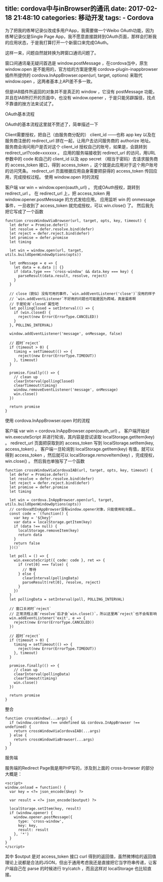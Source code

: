 title: cordova中与inBrowser的通讯
date: 2017-02-18 21:48:10
categories: 移动开发
tags: 
	- Cordova
---
为了把我的练琴记录仪改成多用户App，我需要做一个Weibo OAuth功能，因为练琴记录仪是Single Page App，我不愿意直接跳转到OAuth页面，那样会打断我的应用状态，于是我打算打开一个新窗口来完成OAuth。

这样一来，问题自然就转换为跨窗口通讯问题了。
<!--more-->
窗口间通讯毫无疑问首选是 window.postMessage ，在cordova当中，原生 window.open 是不能用的，官方给的方案是使用 cordova-plugin-inappbrowser 插件所提供的 cordova.InAppBrowser.open(url, target, options) 来取代 window.open ，这两者基本上API差不多一致。

但是IAB插件所返回的对象并不是真正的 window ，它没有 postMessage 功能，并且在IAB所打开的页面中，也没有 window.opener ，于是只能另辟蹊径，找点不靠谱的挫方法来试试了。

OAuth基本流程

OAuth的基本流程这里就不赘述了，简单描述一下

Client需要授权，把自己（由服务商分配的） client_id ——也称 app key 以及在服务商注册的 redirect_url 拼在一起，让用户去访问服务商的 authorize 地址。
服务商会询问用户是否对这个 client_id 授权自己的账号，如果是，会跳转到 redirect_url?code=xxxxxx 。
应用的服务端接收到 redirect_url 的访问，用URL参数中的 code 和自己的 client_id 以及 app secret （相当于密码）去请求服务商的 access_token 接口，得到 access_token ，这个就是此应用对于这个用户账号的访问凭条。
redirect_url 页面根据应用自身需要把获得的 access_token 传回应用，完成授权过程。
使用 window.open 时的流程

客户端 var win = window.open(oauth_url) 。
完成OAuth授权，跳转到 redirect_url 。
在 redirect_url 上，把 access_token 用 window.opener.postMessage 的方式发给应用。
应用监听 win 的 onmessage 事件，一旦收到了 access_token 就完成授权，可以 win.close() 了。
然后我先把它写成了一个函数

```
function crossWindowViaBrowser(url, target, opts, key, timeout) {
  let defer = Promise.defer()
  let resolve = defer.resolve.bind(defer)
  let reject = defer.reject.bind(defer)
  let promise = defer.promise
  let timing

  let win = window.open(url, target, utils.buildOpenWindowOptions(opts))

  let onMessage = e => {
    let data = e.data || {}
    if (data.type === 'cross-window' && data.key === key) {
      parseResult(data.result, resolve, reject)
    }
  }

  // close（貌似）没有可用的事件，`win.addEventListener('close')`没用的样子
  // `win.addEventListener`不好用的问题也可能是因为跨域，真是蛋疼啊
  // 于是轮询`closed`属性吧
  let pollingClosed = setInterval(() => {
    if (win.closed) {
      reject(new Error(ErrorType.CANCELED))
    }
  }, POLLING_INTERVAL)

  window.addEventListener('message', onMessage, false)

  // 超时`reject`
  if (timeout > 0) {
    timing = setTimeout(() => {
      reject(new Error(ErrorType.TIMEOUT))
    }, timeout)
  }

  promise.finally(() => {
    // clean up
    clearInterval(pollingClosed)
    clearTimeout(timing)
    window.removeEventListener('message', onMessage)
    win.close()
  })

  return promise
}
```

使用 cordova.InAppBrowser.open 时的流程

客户端 var win = cordova.InAppBrowser.open(oauth_url) 。
客户端开始对 win.executeScript 并进行轮询，其内容是尝试读取 localStorage.getItem(key) 。
redirect_url 页面把获取到的 access_token 写到 localStorage.setItem(key, access_token) 。
客户端一旦轮询到 localStorage.getItem(key) 有值，就可以得到 access_token ，然后就可以 localStorage.removeItem(key) ，完成授权， win.close() 。
然后我也单独写了一个函数

```
function crossWindowViaCordovaIAB(url, target, opts, key, timeout) {
  let defer = Promise.defer()
  let resolve = defer.resolve.bind(defer)
  let reject = defer.reject.bind(defer)
  let promise = defer.promise
  let timing

  let win = cordova.InAppBrowser.open(url, target, utils.buildOpenWindowOptions(opts))
  // cordova的InAppBrowser没有window.opener对象，只能使用轮询罢。。
  const code = `(function() {
    var key = '${key}'
    var data = localStorage.getItem(key)
    if (data !== null) {
      localStorage.removeItem(key)
      return data
    }
    return false
  })()`

  let poll = () => {
    win.executeScript({ code: code }, ret => {
      if (ret[0] === false) {
        // 等待
      } else {
        clearInterval(pollingData)
        parseResult(ret[0], resolve, reject)
      }
    })
  }
  let pollingData = setInterval(poll, POLLING_INTERVAL)

  // 窗口关闭时`reject`
  // 正常流程上面`resolve`后才会`win.close()`，所以这里再`reject`也不会有影响
  win.addEventListener('exit', e => {
    reject(new Error(ErrorType.CANCELED))
  })

  // 超时`reject`
  if (timeout > 0) {
    timing = setTimeout(() => {
      reject(new Error(ErrorType.TIMEOUT))
    }, timeout)
  }

  promise.finally(() => {
    // clean up
    clearInterval(pollingData)
    clearTimeout(timing)
    win.close()
  })

  return promise
}
```

整合

```
function crossWindow(...args) {
  if (window.cordova !== undefined && cordova.InAppBrowser !== undefined) {
    return crossWindowViaCordovaIAB(...args)
  } else {
    return crossWindowViaBrowser(...args)
  }
}
```

服务端

服务端的Redirect Page我是用PHP写的，涉及到上面的 cross-browser 的部分大概是：


```
<script>
window.onload = function() {
  var key = <?= json_encode($key) ?>

  var result = <?= json_encode($output) ?>

  localStorage.setItem(key, result)
  if (window.opener) {
    window.opener.postMessage({
      type: 'cross-window',
      key: key,
      result: result
    }, '*')
  }
}
</script>
```

其中 $output 是对 access_token 接口 curl 得到的返回值，虽然微博给的返回值理论上说都是合法的JSON，但出于通用考虑我还是直接把它当字符串传递，让客户端自己在 parse 的时候进行 try/catch ，而且这样对 localStorage 也比较直接。